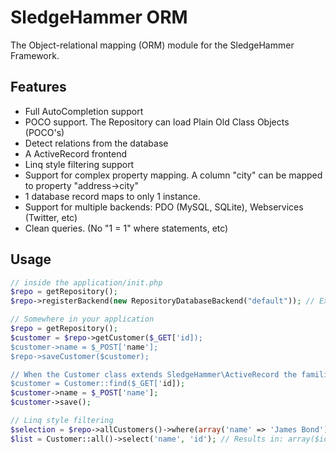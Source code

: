 
SledgeHammer ORM
==================

The Object-relational mapping (ORM) module for the SledgeHammer Framework.

Features
---------

* Full AutoCompletion support
* POCO support. The Repository can load Plain Old Class Objects (POCO's)
* Detect relations from the database
* A ActiveRecord frontend
* Linq style filtering support
* Support for complex property mapping. A column "city" can be mapped to property "address->city" 
* 1 database record maps to only 1 instance.
* Support for multiple backends: PDO (MySQL, SQLite), Webservices (Twitter, etc)
* Clean queries. (No "1 = 1" where statements, etc)

Usage
------

```php
// inside the application/init.php
$repo = getRepository();
$repo->registerBackend(new RepositoryDatabaseBackend("default")); // Extract model from the "default" database connection. 

// Somewhere in your application 
$repo = getRepository();
$customer = $repo->getCustomer($_GET['id]);
$customer->name = $_POST['name'];
$repo->saveCustomer($customer);

// When the Customer class extends SledgeHammer\ActiveRecord the familiar API is also available
$customer = Customer::find($_GET['id]);
$customer->name = $_POST['name'];
$customer->save();

// Linq style filtering
$selection = $repo->allCustomers()->where(array('name' => 'James Bond'))->where(function ($c) { return $c->isSpecialAgent(); });
$list = Customer::all()->select('name', 'id'); // Results in: array($id1 => $name1, $id2 => $name2, ...)
```